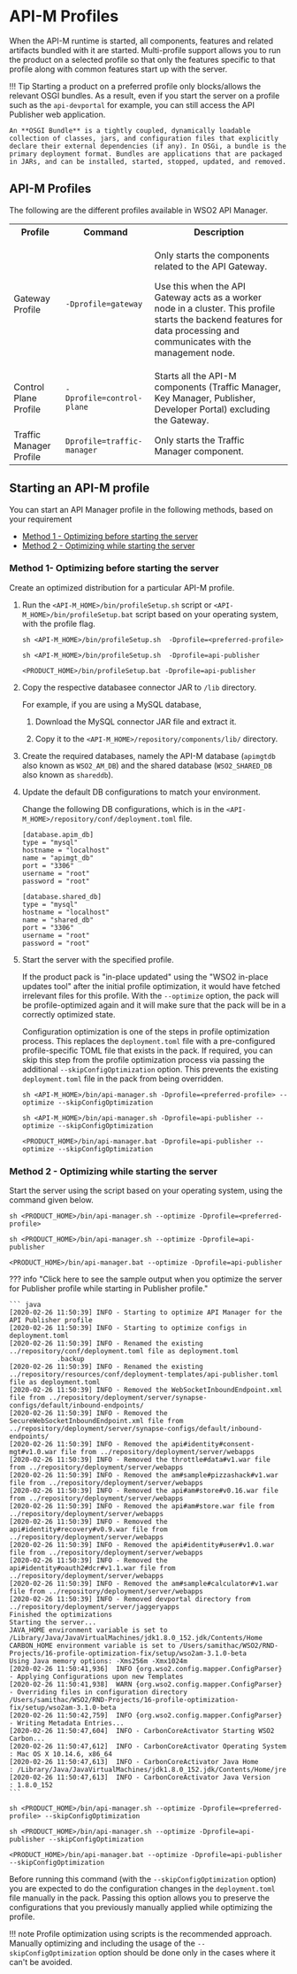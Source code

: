 # API-M Profiles

When the API-M runtime is started, all components, features and related artifacts bundled with it are started. Multi-profile support allows you to run the product on a selected profile so that only the features specific to that profile along with common features start up with the server.

!!! Tip
    Starting a product on a preferred profile only blocks/allows the relevant OSGI bundles. As a result, even if you start the server on a profile such as the `api-devportal` for example, you can still access the API Publisher web application.
    
    An **OSGI Bundle** is a tightly coupled, dynamically loadable collection of classes, jars, and configuration files that explicitly declare their external dependencies (if any). In OSGi, a bundle is the primary deployment format. Bundles are applications that are packaged in JARs, and can be installed, started, stopped, updated, and removed.


## API-M Profiles

The following are the different profiles available in WSO2 API Manager.

<table>
    <tr>
        <th>
            Profile
        </td>
        <th>
            Command
        </td>
        <th>
            Description
        </td>
    </tr>
    <tr>
        <td>
            Gateway Profile
        </td>
        <td><pre><code>-Dprofile=gateway</code></pre></td>
        <td>
            <p>Only starts the components related to the API Gateway.</p>
<p>Use this when the API Gateway acts as a worker node in a cluster. This profile starts the backend features for data processing and communicates with the management node.</p>
        </td>
    </tr>
    <tr>
        <td>
            Control Plane Profile
        </td>
        <td><pre><code>-Dprofile=control-plane</code></pre></td>
        <td>
            Starts all the API-M components (Traffic Manager, Key Manager, Publisher, Developer Portal) excluding the Gateway.
        </td>
    </tr>
    <tr>
        <td>
            Traffic Manager Profile
        </td>
        <td><pre><code>Dprofile=traffic-manager</code></pre></td>
        <td>
            Only starts the Traffic Manager component.
        </td>
    </tr>
</table>

## Starting an API-M profile

You can start an API Manager profile in the following methods, based on your requirement

-   [Method 1 - Optimizing before starting the server](#method-1-optimizing-before-starting-the-server)
-   [Method 2 - Optimizing while starting the server](#method-2-optimizing-while-starting-the-server)
    
### Method 1- Optimizing before starting the server

Create an optimized distribution for a particular API-M profile.

1.  Run the `<API-M_HOME>/bin/profileSetup.sh` script or `<API-M_HOME>/bin/profileSetup.bat` script based on your operating system, with the profile flag.

    ``` tab="Sample Format"
    sh <API-M_HOME>/bin/profileSetup.sh  -Dprofile=<preferred-profile>
    ```
    
    ``` tab="Example:Linux/Solaris/MacOS"
    sh <API-M_HOME>/bin/profileSetup.sh  -Dprofile=api-publisher
    ```
    
    ``` tab="Example:Windows"
    <PRODUCT_HOME>/bin/profileSetup.bat -Dprofile=api-publisher
    ```
    
2. Copy the respective databasee connector JAR to `/lib` directory.
   
     For example, if you are using a MySQL database,

     1. Download the MySQL connector JAR file and extract it.
     
     2. Copy it to the `<API-M_HOME>/repository/components/lib/` directory.

3. Create the required databases, namely the API-M database (`apimgtdb` also known as `WSO2_AM_DB`) and the shared database (`WSO2_SHARED_DB` also known as `shareddb`).

4. Update the default DB configurations to match your environment.

     Change the following DB configurations, which is in the `<API-M_HOME>/repository/conf/deployment.toml` file.

     ```
     [database.apim_db]
     type = "mysql"
     hostname = "localhost"
     name = "apimgt_db"
     port = "3306"
     username = "root"
     password = "root"

     [database.shared_db]
     type = "mysql"
     hostname = "localhost"
     name = "shared_db"
     port = "3306"
     username = "root"
     password = "root"
     ```

5.  Start the server with the specified profile.

    If the product pack is "in-place updated" using the "WSO2 in-place updates tool" after the initial profile optimization, it would have fetched irrelevant files for this profile. With the `--optimize` option, the pack will be profile-optimized again and it will make sure that the pack will be in a correctly optimized state. 
       
    Configuration optimization is one of the steps in profile optimization process. This replaces the `deployment.toml` file with a pre-configured profile-specific TOML file that exists in the pack. If required, you can skip this step from the profile optimization process via passing the additional `--skipConfigOptimization` option. This prevents the existing `deployment.toml` file in the pack from being overridden.  
    
    ``` tab="Sample Format"
    sh <API-M_HOME>/bin/api-manager.sh -Dprofile=<preferred-profile> --optimize --skipConfigOptimization
    ```
    
    ``` tab="Example:Linux/Solaris/MacOS"
    sh <API-M_HOME>/bin/api-manager.sh -Dprofile=api-publisher --optimize --skipConfigOptimization
    ```
    
    ``` tab="Example:Windows"
    <PRODUCT_HOME>/bin/api-manager.bat -Dprofile=api-publisher --optimize --skipConfigOptimization
    ```    

### Method 2 - Optimizing while starting the server

Start the server using the script based on your operating system, using the command given below.

``` tab="Sample Format"
sh <PRODUCT_HOME>/bin/api-manager.sh --optimize -Dprofile=<preferred-profile>
```

``` tab="Example:Linux/Solaris/MacOS"
sh <PRODUCT_HOME>/bin/api-manager.sh --optimize -Dprofile=api-publisher
```

``` tab="Example:Windows"
<PRODUCT_HOME>/bin/api-manager.bat --optimize -Dprofile=api-publisher
```  


??? info "Click here to see the sample output when you optimize the server for Publisher profile while starting in Publisher profile."

    ``` java
    [2020-02-26 11:50:39] INFO - Starting to optimize API Manager for the API Publisher profile
    [2020-02-26 11:50:39] INFO - Starting to optimize configs in deployment.toml
    [2020-02-26 11:50:39] INFO - Renamed the existing ../repository/conf/deployment.toml file as deployment.toml
                .backup
    [2020-02-26 11:50:39] INFO - Renamed the existing ../repository/resources/conf/deployment-templates/api-publisher.toml file as deployment.toml
    [2020-02-26 11:50:39] INFO - Removed the WebSocketInboundEndpoint.xml file from ../repository/deployment/server/synapse-configs/default/inbound-endpoints/
    [2020-02-26 11:50:39] INFO - Removed the SecureWebSocketInboundEndpoint.xml file from ../repository/deployment/server/synapse-configs/default/inbound-endpoints/
    [2020-02-26 11:50:39] INFO - Removed the api#identity#consent-mgt#v1.0.war file from ../repository/deployment/server/webapps
    [2020-02-26 11:50:39] INFO - Removed the throttle#data#v1.war file from ../repository/deployment/server/webapps
    [2020-02-26 11:50:39] INFO - Removed the am#sample#pizzashack#v1.war file from ../repository/deployment/server/webapps
    [2020-02-26 11:50:39] INFO - Removed the api#am#store#v0.16.war file from ../repository/deployment/server/webapps
    [2020-02-26 11:50:39] INFO - Removed the api#am#store.war file from ../repository/deployment/server/webapps
    [2020-02-26 11:50:39] INFO - Removed the api#identity#recovery#v0.9.war file from ../repository/deployment/server/webapps
    [2020-02-26 11:50:39] INFO - Removed the api#identity#user#v1.0.war file from ../repository/deployment/server/webapps
    [2020-02-26 11:50:39] INFO - Removed the api#identity#oauth2#dcr#v1.1.war file from ../repository/deployment/server/webapps
    [2020-02-26 11:50:39] INFO - Removed the am#sample#calculator#v1.war file from ../repository/deployment/server/webapps
    [2020-02-26 11:50:39] INFO - Removed devportal directory from ../repository/deployment/server/jaggeryapps
    Finished the optimizations
    Starting the server...
    JAVA_HOME environment variable is set to /Library/Java/JavaVirtualMachines/jdk1.8.0_152.jdk/Contents/Home
    CARBON_HOME environment variable is set to /Users/samithac/WSO2/RND-Projects/16-profile-optimization-fix/setup/wso2am-3.1.0-beta
    Using Java memory options: -Xms256m -Xmx1024m
    [2020-02-26 11:50:41,936]  INFO {org.wso2.config.mapper.ConfigParser} - Applying Configurations upon new Templates
    [2020-02-26 11:50:41,938]  WARN {org.wso2.config.mapper.ConfigParser} - Overriding files in configuration directory /Users/samithac/WSO2/RND-Projects/16-profile-optimization-fix/setup/wso2am-3.1.0-beta
    [2020-02-26 11:50:42,759]  INFO {org.wso2.config.mapper.ConfigParser} - Writing Metadata Entries...
    [2020-02-26 11:50:47,604]  INFO - CarbonCoreActivator Starting WSO2 Carbon...
    [2020-02-26 11:50:47,612]  INFO - CarbonCoreActivator Operating System : Mac OS X 10.14.6, x86_64
    [2020-02-26 11:50:47,613]  INFO - CarbonCoreActivator Java Home        : /Library/Java/JavaVirtualMachines/jdk1.8.0_152.jdk/Contents/Home/jre
    [2020-02-26 11:50:47,613]  INFO - CarbonCoreActivator Java Version     : 1.8.0_152
    ```

``` tab="Sample Format"
sh <PRODUCT_HOME>/bin/api-manager.sh --optimize -Dprofile=<preferred-profile> --skipConfigOptimization
```

``` tab="Example:Linux/Solaris/MacOS"
sh <PRODUCT_HOME>/bin/api-manager.sh --optimize -Dprofile=api-publisher --skipConfigOptimization    
```

``` tab="Example:Windows"
<PRODUCT_HOME>/bin/api-manager.bat --optimize -Dprofile=api-publisher --skipConfigOptimization
```  
        
Before running this command (with the `--skipConfigOptimization` option) you are expected to do the configuration 
changes in the `deployment.toml` file manually in the pack. Passing this option allows you to preserve the configurations that you previously manually applied while optimizing the profile.

!!! note
    Profile optimization using scripts is the recommended approach. Manually optimizing and including the usage of the `--skipConfigOptimization` option should be done only in the cases where it can't be avoided. 